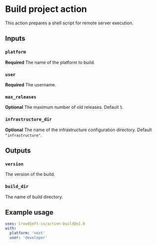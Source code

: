# Build project action

This action prepares a shell script for remote server execution.

## Inputs

### `platform`

**Required** The name of the platform to build.

### `user`

**Required** The username.

### `max_releases`

**Optional** The maximum number of old releases. Default `5`.

### `infrastructure_dir`

**Optional** The name of the infrastructure configuration directory. Default `"infrastructure"`.

## Outputs

### `version`

The version of the build.

### `build_dir`

The name of build directory.

## Example usage

```yaml
uses: CrowdSoft-io/action-build@v1.0
with:
  platform: 'next'
  user: 'developer'
```
